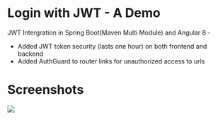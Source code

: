 # Login with JWT - A Demo
JWT Intergration in Spring Boot(Maven Multi Module) and Angular 8 -

 - Added JWT token security (lasts one hour) on both frontend and backend
 - Added AuthGuard to router links for unauthorized access to urls

# Screenshots
<img src="https://i.imgur.com/m2q95En.jpg">
